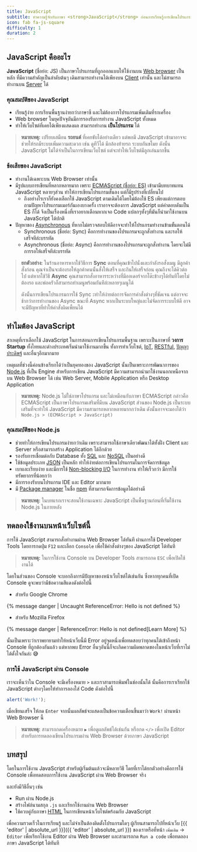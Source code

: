 ```yaml
---
title: JavaScript
subtitle: ทำความรู้จักกับภาษา <strong>JavaScript</strong> ก่อนการเรียนรู้การเขียนโปรแกรมเบื้องต้น
icon: fab fa-js-square
difficulty: 1
duration: 2
---
```


## JavaScript คืออะไร

**JavaScript** (ชื่อย่อ: JS) เป็นภาษาโปรแกรมที่ถูกออกแบบให้ใช้งานบน [Web browser](https://th.wikipedia.org/wiki/เว็บเบราว์เซอร์) เป็นหลัก ที่มีความสำคัญเป็นลำดับต้นๆ เดิมสามารถทำงานได้เพียงบน [Client](https://th.wikipedia.org/wiki/เครื่องลูกข่าย) เท่านั้น และไม่สามารถทำงานบน [Server](https://th.wikipedia.org/wiki/เซิร์ฟเวอร์) ได้

### คุณสมบัติของ JavaScript

- เรียนรู้ง่าย การเรียนพื้นฐานง่ายกว่าภาษาซี และไม่ต้องการโปรแกรมเพิ่มเติมที่รกเครื่อง
- Web browser ในยุคปัจจุบันมีการรองรับการทำงาน JavaScript ทั้งหมด
- ทำให้เว็บไซต์ที่เคยได้เพียงแสดงผล สามารถทำงาน **เป็นโปรแกรม** ได้

> **หมายเหตุ:** เปรียบเสมือน **รถยนต์** ที่เคยขับได้อย่างเดียว แต่พอมี JavaScript เข้ามาอาจจะช่วยให้รถมีระบบเพิ่มความสะดวก เช่น ดูทีวีได้ มีกล้องท้ายรถ ระบบกันขโมย ดังนั้น JavaScript ไม่ได้จำเป็นในการเขียนเว็บไซต์ แต่จะทำให้เว็บไซต์มีลูกเล่นมากขึ้น

### ข้อเสียของ JavaScript

- ทำงานได้เฉพาะบน Web Browser เท่านั้น
- มีรูปแบบการเขียนที่หลากหลายมาก เพราะ [ECMAScript (ชื่อย่อ: ES)](https://en.wikipedia.org/wiki/ECMAScript) เข้ามามีบทบาทแทน JavaScript หลายๆส่วน ทำให้การเขียนโปรแกรมสั้นลง แต่ก็มีรูปร่างที่เปลี่ยนไป
  - ถึงอย่างไรเราก็ยังคงเลือกใช้ JavaScript ตามเดิมได้โดยไม่ต้องใช้ ES เพียงแต่การตอบถามปัญหาโปรแกรมเมอร์กันเองบางครั้ง เราอาจจะต้องการ JavaScript แต่คำตอบดันเป็น ES ก็ได้ จึงเป็นเรื่องหนึ่งที่เราอยากเตือนหากเจอ Code แปลกๆทั้งๆที่มันก็นำมาใช้งานบน JavaScript ได้ปกติ
- ปัญหาของ [Asynchronous](https://en.wikipedia.org/wiki/Asynchrony_(computer_programming)) ที่หากไม่ตรวจสอบให้ดีอาจจะทำให้โปรแกรมทำงานข้ามขั้นตอนได้
  - Synchronous (ชื่อย่อ: Sync) คือการทำงานของโปรแกรมจะถูกสั่งทำงาน และรอให้เสร็จทีล่ะบรรทัด
  - Asynchronous (ชื่อย่อ: Async) คือการทำงานของโปรแกรมจะถูกสั่งทำงาน โดยจะไม่มีการรอให้เสร็จทีล่ะบรรทัด

> **ยกตัวอย่าง:** ในร้านอาหารหากใช้วิธีการ **Sync** ตอนที่คุณเข้าไปนั่งและกำลังรอสั่งเมนู มีลูกค้าสั่งก่อน คุณจำเป็นจะต้องรอให้ลูกค้าคนนั้นสั่งให้เสร็จ และกินให้เสร็จก่อน คุณถึงจะได้คิวต่อไป แต่หากใช้วิธี **Async** คุณสามารถสั่งอาหารระหว่างที่มีออเดอร์จากโต๊ะข้างๆได้ทันทีโดยไม่ต้องรอ และพ่อครัวก็สามารถทำเมนูพร้อมกันทีล่ะหลายๆเมนูได้ 
>
> ดังนั้นการเขียนโปรแกรมการใช้ Sync ะทำให้ง่ายต่อการจัดการคำสั่งต่างๆที่ชัดเจน แต่อาจจะช้ากว่าการทำงานของ Async ขณะที่ Async หากเป็นระบบใหญ่และไม่จัดการระบบให้ดี อาจจะมีปัญหาที่ทำให้คำสั่งผิดเพี้ยนได้

## ทำไมต้อง JavaScript

สาเหตุที่เราเลือกใช้ JavaScript ในการสอนการเขียนโปรแกรมพื้นฐาน เพราะเป็นภาษาที่ **วงการ Startup** ทั้งไทยและต่างประเทศเริ่มนำมาใช้งานมากขึ้น ทั้งการทำเว็บไซต์, [IoT](https://th.wikipedia.org/wiki/อินเทอร์เน็ตของสรรพสิ่ง), [RESTful](https://en.wikipedia.org/wiki/Representational_state_transfer), [ปัญญาประดิษฐ์](https://th.wikipedia.org/wiki/ปัญญาประดิษฐ์) และอื่นๆอีกมากมาย

เหตุผลที่ช่วงนี้ค่อนข้างเรียกได้ว่าเป็นยุคทองของ JavaScript นั้นเป็นเพราะการพัฒนาการของ [Node.js](https://nodejs.org/) ที่เป็น Engine สำหรับการเขียน JavaScript มีความสามารถนำมาใช้งานนอกเหนือจากบน Web Browser ได้ เช่น Web Server, Mobile Application หรือ Desktop Application

> **หมายเหตุ:** Node.js ไม่ใช่ภาษาโปรแกรม และไม่เหมือนกับภาษา ECMAScript กล่าวคือ ECMAScript เป็นภาษาโปรแกรมเสริมที่มีบน JavaScript ส่วนของ Node.js เป็นระบบเสริมที่จะทำให้ JavaScript มีความสามารถหลากหลายมากกว่าเดิม ดังนั้นอาจจะมองได้ว่า `Node.js > (ECMAScript > JavaScript)`

### คุณสมบัติของ Node.js

- ช่วยทำให้การเขียนโปรแกรมง่ายกว่าเดิม เพราะสามารถใช้ภาษาเดียวพัฒนาได้ทั้งฝั่ง Client และ Server หรือสามารถสร้าง Application ได้อีกด้วย
- รองรับการเชื่อมต่อกับ Database ทั้ง [SQL](https://th.wikipedia.org/wiki/ภาษาสอบถามเชิงโครงสร้าง) และ [NoSQL](https://en.wikipedia.org/wiki/NoSQL) เป็นอย่างดี
- ใช้ข้อมูลประเภท [JSON](https://developer.mozilla.org/en-US/docs/Glossary/JSON) เป็นหลัก ทำให้ง่ายต่อการเขียนโปรแกรมในการจัดการข้อมูล
- เบาและเรียบง่าย และมีการใช้ [Non-blocking I/O](https://en.wikipedia.org/wiki/Asynchronous_I/O) ในการทำงาน ทำให้เร็วกว่า มีการใช้ทรัพยากรที่น้อยกว่า
- มีการรองรับบนโปรแกรม IDE และ Editor มากมาย
- มี [Package manager](https://en.wikipedia.org/wiki/Package_manager) ในชื่อ [npm](https://en.wikipedia.org/wiki/Npm_(software)) ที่สามารถจัดการข้อมูลได้อย่างดี

> **หมายเหตุ:** ในบทแรกเราจะสอนใช้งานเฉพาะ JavaScript เป็นพื้นฐานก่อนที่เริ่มใช้งาน Node.js ในภายหลัง

## ทดลองใช้งานบนหน้าเว็บไซต์นี้

การใช้ JavaScript สามารถสั่งทำงานผ่าน Web Browser ได้ทันที ผ่านการใช้ Developer Tools โดยการกดปุ่ม `F12` และเลือก `Console` เพื่อใช้คำสั่งต่างๆของ JavaScript ได้ทันที

> **หมายเหตุ:** ในการใช้งาน Console บน Developer Tools สามารถกด `ESC` เพื่อเปิดใช้งานได้

โดยในส่วนของ Console จะบอกถึงการมีปัญหาของหน้าเว็บไซต์ได้เช่นกัน ซึ่งหากทุกคนที่เปิด Console ดูจะพบว่ามีข้อความสีแดงดังต่อไปนี้

- สำหรับ Google Chrome

{% message danger | Uncaught ReferenceError: Hello is not defined %}

- สำหรับ Mozilla Firefox

{% message danger | ReferenceError: Hello is not defined[Learn More] %}

<script>
  console.log(Hello);
</script>

นั้นเป็นเพราะว่าเราพยายามทำให้หน้าเว็บนี้มี Error อยู่จุดหนึ่งเพื่อทดสอบว่าทุกคนได้เข้าถึงหน้า Console ที่ถูกต้องกันแล้ว แต่หากพบ Error อื่นๆอันนี้ก็จะเกิดความผิดพลาดของในหน้าเว็บที่เราไม่ได้ตั้งใจกันล่ะ 😅

### การใช้ JavaScript ผ่าน Console

เราจะเห็นว่าใน Console จะมีเครื่องหมาย `>` และเราสามารถพิมพ์ในช่องนั้นได้ นั้นคือการเราเรียกใช้ JavaScript ต่างๆโดยให้ทำการลองใส่ Code ดังต่อไปนี้

```javascript
alert('Work!');
```

เมื่อเขียนเสร็จ ให้กด `Enter` จากนั้นผลลัพธ์จะแสดงเป็นข้อความเตือนขึ้นมาว่า `Work!` ผ่านหน้า Web Browser นี้

> **หมายเหตุ:** สามารถกดเครื่องหมาย `▶` เพื่อดูผลลัพธ์ได้เช่นกัน หรือกด `</>` เพื่อเปิด Editor สำหรับการทดลองเขียนโปรแกรมผ่าน Web Browser ด้วยภาษา JavaScript

## บทสรุป

โดยในการใช้งาน JavaScript สำหรับผู้เริ่มต้นแล้วจะมีหลายวิธี โดยที่เราได้ยกตัวอย่างคือการใช้ Console เพื่อทดสอบการใช้งาน JavaScript ผ่าน Web Browser จริง

และยังมีวิธีอื่นๆ เช่น

- Run ผ่าน Node.js
- สร้างไฟล์นามสกุล `.js` และเรียกใช้งานผ่าน Web Browser
- ใช้ควบคู่กับภาษา [HTML](https://th.wikipedia.org/wiki/เอชทีเอ็มแอล) ในการเขียนหน้าเว็บไซต์พร้อมกับ JavaScript

เพื่อความรวดเร็วในการเรียนรู้ และไม่จำเป็นต้องติดตั้งโปรแกรมใดๆ ผู้เรียนสามารถไปที่หน้าเว็บ [{{ 'editor' | absolute_url }}]({{ 'editor' | absolute_url }}) ของเราหรือที่หน้า `เพิ่มเติม` -> `Editor` เพื่อเรียกใช้งาน Editor ผ่าน Web Browser และสามารถกด `Run a code` เพื่อทดลองภาษา JavaScript ได้ทันที
